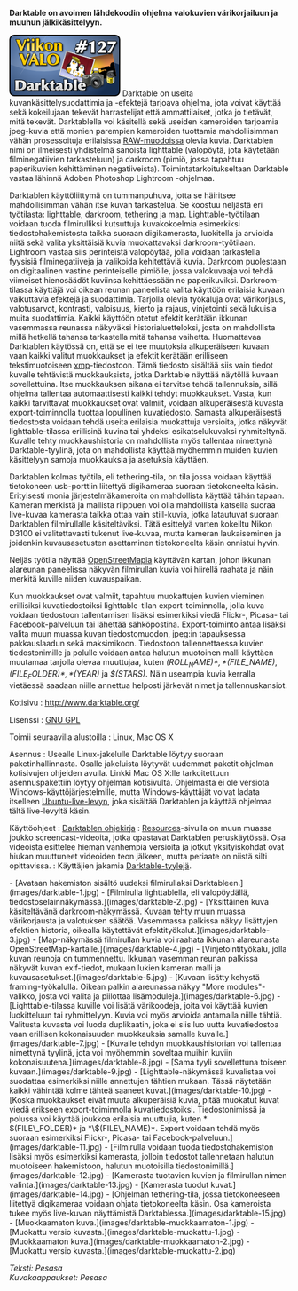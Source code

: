 <!--
Title: Darktable
Week: 3x23
Number: 127
Date: 2013/06/02
Pageimage: valo127-darktable.png
Tags: Linux,Mac OS X,Kuvat,Kuvankäsittely,Valokuvat
-->

**Darktable on avoimen lähdekoodin ohjelma valokuvien värikorjailuun ja
muuhun jälkikäsittelyyn.**

![](images/valo127-darktable.png "fig:valo127-darktable.png") Darktable on
useita kuvankäsittelysuodattimia ja -efektejä tarjoava ohjelma, jota
voivat käyttää sekä kokeilujaan tekevät harrastelijat että
ammattilaiset, jotka jo tietävät, mitä tekevät. Darktablella voi
käsitellä sekä useiden kameroiden tarjoamia jpeg-kuvia että monien
parempien kameroiden tuottamia mahdollisimman vähän prosessoituja
erilaisissa
[RAW-muodoissa](http://en.wikipedia.org/wiki/Raw_image_format) olevia
kuvia. Darktablen nimi on ilmeisesti yhdistelmä sanoista lighttable
(valopöytä, jota käytetään filminegatiivien tarkasteluun) ja darkroom
(pimiö, jossa tapahtuu paperikuvien kehittäminen negatiiveista).
Toimintatarkoitukseltaan Darktable vastaa lähinnä Adoben Photoshop
Lightroom -ohjelmaa.

Darktablen käyttöliittymä on tummanpuhuva, jotta se häiritsee
mahdollisimman vähän itse kuvan tarkastelua. Se koostuu neljästä eri
työtilasta: lighttable, darkroom, tethering ja map. Lighttable-työtilaan
voidaan tuoda filmirulliksi kutsuttuja kuvakokoelmia esimerkiksi
tiedostohakemistosta taikka suoraan digikamerasta, luokitella ja
arvioida niitä sekä valita yksittäisiä kuvia muokattavaksi
darkroom-työtilaan. Lightroom vastaa siis perinteistä valopöytää, jolla
voidaan tarkastella fyysisiä filminegatiiveja ja valikoida kehitettäviä
kuvia. Darkroom puolestaan on digitaalinen vastine perinteiselle
pimiölle, jossa valokuvaaja voi tehdä viimeiset hienosäädöt kuviinsa
kehittäessään ne paperikuviksi. Darkroom-tilassa käyttäjä voi oikean
reunan paneelista valita käyttöön erilaisia kuvaan vaikuttavia efektejä
ja suodattimia. Tarjolla olevia työkaluja ovat värikorjaus,
valotusarvot, kontrasti, valoisuus, kierto ja rajaus, vinjetointi sekä
lukuisia muita suodattimia. Kaikki käyttöön otetut efektit kerätään
ikkunan vasemmassa reunassa näkyväksi historialuetteloksi, josta on
mahdollista millä hetkellä tahansa tarkastella mitä tahansa vaihetta.
Huomattavaa Darktablen käytössä on, että se ei tee muutoksia
alkuperäiseen kuvaan vaan kaikki valitut muokkaukset ja efektit kerätään
erilliseen tekstimuotoiseen
[xmp](http://en.wikipedia.org/wiki/Extensible_Metadata_Platform)-tiedostoon.
Tämä tiedosto sisältää siis vain tiedot kuvalle tehtävistä
muokkauksista, jotka Darktable näyttää näytöllä kuvaan sovellettuina.
Itse muokkauksen aikana ei tarvitse tehdä tallennuksia, sillä ohjelma
tallentaa automaattisesti kaikki tehdyt muokkaukset. Vasta, kun kaikki
tarvittavat muokkaukset ovat valmiit, voidaan alkuperäisestä kuvasta
export-toiminnolla tuottaa lopullinen kuvatiedosto. Samasta
alkuperäisestä tiedostosta voidaan tehdä useita erilaisia muokattuja
versioita, jotka näkyvät lighttable-tilassa erillisinä kuvina tai
yhdeksi esikatselukuvaksi ryhmiteltynä. Kuvalle tehty muokkaushistoria
on mahdollista myös tallentaa nimettynä Darktable-tyylinä, jota on
mahdollista käyttää myöhemmin muiden kuvien käsittelyyn samoja
muokkauksia ja asetuksia käyttäen.

Darktablen kolmas työtila, eli tethering-tila, on tila jossa voidaan
käyttää tietokoneen usb-porttiin liitettyä digikameraa suoraan
tietokoneelta käsin. Erityisesti monia järjestelmäkameroita on
mahdollista käyttää tähän tapaan. Kameran merkistä ja mallista riippuen
voi olla mahdollista katsella suoraa live-kuvaa kamerasta taikka ottaa
vain still-kuvia, jotka latautuvat suoraan Darktablen filmirullalle
käsiteltäviksi. Tätä esittelyä varten kokeiltu Nikon D3100 ei
valitettavasti tukenut live-kuvaa, mutta kameran laukaiseminen ja
joidenkin kuvausasetusten asettaminen tietokoneelta käsin onnistui
hyvin.

Neljäs työtila näyttää [OpenStreetMapia](OpenStreetMap)
käyttävän kartan, johon ikkunan alareunan paneelissa näkyvän filmirullan
kuvia voi hiirellä raahata ja näin merkitä kuville niiden kuvauspaikan.

Kun muokkaukset ovat valmiit, tapahtuu muokattujen kuvien vieminen
erillisiksi kuvatiedostoiksi lighttable-tilan export-toiminnolla, jolla
kuva voidaan tiedostoon tallentamisen lisäksi esimerkiksi viedä Flickr-,
Picasa- tai Facebook-palveluun tai lähettää sähköpostina.
Export-toiminto antaa lisäksi valita muun muassa kuvan tiedostomuodon,
jpeg:in tapauksessa pakkauslaadun sekä maksimikoon. Tiedostoon
tallennettaessa kuvien tiedostonimille ja polulle voidaan antaa halutun
muotoinen malli käyttäen muutamaa tarjolla olevaa muuttujaa, kuten
*$(ROLL_NAME)*, *$(FILE_NAME)*, *$(FILE_FOLDER)*, *$(YEAR)* ja
*$(STARS)*. Näin useampia kuvia kerralla vietäessä saadaan niille
annettua helposti järkevät nimet ja tallennuskansiot.

Kotisivu
:   <http://www.darktable.org/>

Lisenssi
:   [GNU GPL](GNU_GPL)

Toimii seuraavilla alustoilla
:   Linux, Mac OS X

Asennus
:   Usealle Linux-jakelulle Darktable löytyy suoraan paketinhallinnasta.
    Osalle jakeluista löytyvät uudemmat paketit ohjelman kotisivujen
    ohjeiden avulla. Linkki Mac OS X:lle tarkoitettuun asennuspakettiin
    löytyy ohjelman kotisivulta. Ohjelmasta ei ole versiota
    Windows-käyttöjärjestelmille, mutta Windows-käyttäjät voivat ladata
    itselleen [Ubuntu-live-levyn](http://files.pcode.nl/isos/), joka
    sisältää Darktablen ja käyttää ohjelmaa tältä live-levyltä käsin.

Käyttöohjeet
:   [Darktablen
    ohjekirja](http://www.darktable.org/usermanual/index.html.php)
:   [Resources](http://www.darktable.org/resources/)-sivulla on muun
    muassa joukko screencast-videoita, jotka opastavat Darktablen
    peruskäytössä. Osa videoista esittelee hieman vanhempia versioita ja
    jotkut yksityiskohdat ovat hiukan muuttuneet videoiden teon jälkeen,
    mutta periaate on niistä silti opittavissa.
:   Käyttäjien jakamia
    [Darktable-tyylejä](http://darktable.org/redmine/projects/darktable/wiki/DarktableStyles).

<div class="psgallery" markdown="1">
-   [Avataan hakemiston sisältö uudeksi filmirullaksi
    Darktableen.](images/darktable-1.jpg)
-   [Filmirulla lighttablella, eli valopöydällä,
    tiedostoselainnäkymässä.](images/darktable-2.jpg)
-   [Yksittäinen kuva käsiteltävänä darkroom-näkymässä. Kuvaan tehty
    muun muassa värikorjausta ja valotuksen säätöä. Vasemmassa palkissa
    näkyy lisättyjen efektien historia, oikealla käytettävät
    efektityökalut.](images/darktable-3.jpg)
-   [Map-näkymässä filmirullan kuvia voi raahata ikkunan alareunasta
    OpenStreetMap-kartalle.](images/darktable-4.jpg)
-   [Vinjetointityökalu, jolla kuvan reunoja on tummennettu. Ikkunan
    vasemman reunan palkissa näkyvät kuvan exif-tiedot, mukaan lukien
    kameran malli ja kuvausasetukset.](images/darktable-5.jpg)
-   [Kuvaan lisätty kehystä framing-työkalulla. Oikean palkin
    alareunassa näkyy "More modules"-valikko, josta voi valita ja
    piilottaa lisämoduleja.](images/darktable-6.jpg)
-   [Lighttable-tilassa kuville voi lisätä värikoodeja, joita voi
    käyttää kuvien luokitteluun tai ryhmittelyyn. Kuvia voi myös
    arvioida antamalla niille tähtiä. Valitusta kuvasta voi luoda
    duplikaatin, joka ei siis luo uutta kuvatiedostoa vaan erillisen
    kokonaisuuden muokkauksia samalle kuvalle.](images/darktable-7.jpg)
-   [Kuvalle tehdyn muokkaushistorian voi tallentaa nimettynä tyylinä,
    jota voi myöhemmin soveltaa muihin kuviin
    kokonaisuutena.](images/darktable-8.jpg)
-   [Sama tyyli sovellettuna toiseen kuvaan.](images/darktable-9.jpg)
-   [Lighttable-näkymässä kuvalistaa voi suodattaa esimerkiksi niille
    annettujen tähtien mukaan. Tässä näytetään kaikki vähintää kolme
    tähteä saaneet kuvat.](images/darktable-10.jpg)
-   [Koska muokkaukset eivät muuta alkuperäisiä kuvia, pitää muokatut
    kuvat viedä erikseen export-toiminnolla kuvatiedostoiksi.
    Tiedostonimissä ja polussa voi käyttää joukkoa erilaisia muuttujia,
    kuten * <br />$(FILE\_FOLDER)* ja *\$(FILE\_NAME)*. Export voidaan tehdä
    myös suoraan esimerkiksi Flickr-, Picasa- tai
    Facebook-palveluun.](images/darktable-11.jpg)
-   [Filmirulla voidaan tuoda tiedostohakemiston lisäksi myös
    esimerkiksi kamerasta, jolloin tiedostot tallennetaan halutun
    muotoiseen hakemistoon, halutun muotoisilla
    tiedostonimillä.](images/darktable-12.jpg)
-   [Kamerasta tuotavien kuvien ja filmirullan nimen
    valinta.](images/darktable-13.jpg)
-   [Kamerasta tuodut kuvat.](images/darktable-14.jpg)
-   [Ohjelman tethering-tila, jossa tietokoneeseen liitettyä digikameraa
    voidaan ohjata tietokoneelta käsin. Osa kameroista tukee myös
    live-kuvan näyttämistä Darktablessa.](images/darktable-15.jpg)
-   [Muokkaamaton kuva.](images/darktable-muokkaamaton-1.jpg)
-   [Muokattu versio kuvasta.](images/darktable-muokattu-1.jpg)
-   [Muokkaamaton kuva.](images/darktable-muokkaamaton-2.jpg)
-   [Muokattu versio kuvasta.](images/darktable-muokattu-2.jpg)
</div>

*Teksti: Pesasa* <br />
*Kuvakaappaukset: Pesasa*

